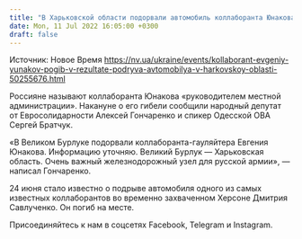 ```yaml
---
title: "В Харьковской области подорвали автомобиль коллаборанта Юнакова, он погиб"
date: Mon, 11 Jul 2022 16:05:00 +0300
draft: false
---
```

Источник: Новое Время https://nv.ua/ukraine/events/kollaborant-evgeniy-yunakov-pogib-v-rezultate-podryva-avtomobilya-v-harkovskoy-oblasti-50255676.html


 Россияне называют коллаборанта Юнакова «руководителем местной администрации». Накануне о его гибели сообщили народный депутат от Евросолидарности Алексей Гончаренко и спикер Одесской ОВА Сергей Братчук.

«В Великом Бурлуке подорвали коллаборанта-гауляйтера Евгения Юнакова. Информацию уточняю. Великий Бурлук — Харьковская область. Очень важный железнодорожный узел для русской армии», — написал Гончаренко.

24 июня стало известно о подрыве автомобиля одного из самых известных коллаборантов во временно захваченном Херсоне Дмитрия Савлученко. Он погиб на месте.

Присоединяйтесь к нам в соцсетях Facebook, Telegram и Instagram.
